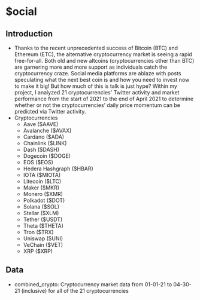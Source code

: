 # $ocial

## Introduction
* Thanks to the recent unprecedented success of Bitcoin (BTC) and Ethereum (ETC), the alternative cryptocurrency market is seeing a rapid free-for-all.
Both old and new altcoins (cryptocurrencies other than BTC) are garnering more and more support as individuals catch the cryptocurrency craze. 
Social media platforms are ablaze with posts speculating what the next best coin is and how you need to invest now to make it big!
But how much of this is talk is just hype?
Within my project, I analyzed 21 cryptocurrencies' Twitter activity and market performance from the start of 2021 to the end of April 2021 to 
determine whether or not the cryptocurrencies’ daily price momentum can be predicted via Twitter activity.
* Cryptocurrencies
  * Aave ($AAVE)
  * Avalanche ($AVAX)
  * Cardano ($ADA)
  * Chainlink ($LINK)
  * Dash ($DASH)
  * Dogecoin ($DOGE)
  * EOS ($EOS)
  * Hedera Hashgraph ($HBAR)
  * IOTA ($MIOTA)
  * Litecoin ($LTC)
  * Maker ($MKR)
  * Monero ($XMR)
  * Polkadot ($DOT)
  * Solana ($SOL)
  * Stellar ($XLM)
  * Tether ($USDT)
  * Theta ($THETA)
  * Tron ($TRX)
  * Uniswap ($UNI)
  * VeChain ($VET)
  * XRP ($XRP)

## Data
- combined_crypto: Cryptocurrency market data from 01-01-21 to 04-30-21 (inclusive) for all of the 21 cryptocurrencies

